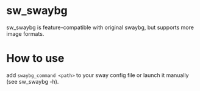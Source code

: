 # sw_swaybg

sw_swaybg is feature-compatible with original swaybg, but supports more image formats.

# How to use

add ```swaybg_command <path>``` to your sway config file or launch it manually (see sw_swaybg -h).

